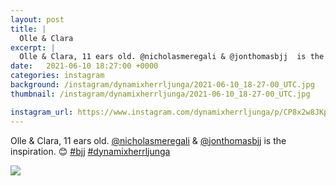 ```yaml
---
layout: post
title: |
  Olle & Clara
excerpt: |
  Olle & Clara, 11 ears old. @nicholasmeregali & @jonthomasbjj  is the inspiration. 😊  
date:   2021-06-10 18:27:00 +0000
categories: instagram
background: /instagram/dynamixherrljunga/2021-06-10_18-27-00_UTC.jpg
thumbnail: /instagram/dynamixherrljunga/2021-06-10_18-27-00_UTC.jpg

instagram_url: https://www.instagram.com/dynamixherrljunga/p/CP8x2w8JKpH
---
```

Olle & Clara, 11 ears old. [@nicholasmeregali](https://www.instagram.com/nicholasmeregali/) & [@jonthomasbjj](https://www.instagram.com/jonthomasbjj/)  is the inspiration. 😊 [#bjj](https://www.instagram.com/explore/tags/bjj/) [#dynamixherrljunga](https://www.instagram.com/explore/tags/dynamixherrljunga/)



<img src='{{ site.baseurl }}/instagram/dynamixherrljunga/2021-06-10_18-27-00_UTC.jpg' class='img-fluid' />
